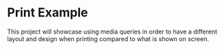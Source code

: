 # Print Example

This project will showcase using media queries in order to have a different layout and design when printing compared to what is shown on screen. 
